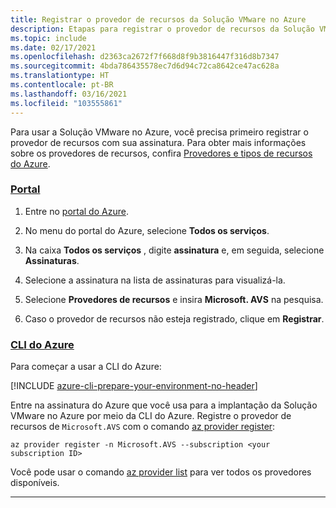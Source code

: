 ```yaml
---
title: Registrar o provedor de recursos da Solução VMware no Azure
description: Etapas para registrar o provedor de recursos da Solução VMware no Azure.
ms.topic: include
ms.date: 02/17/2021
ms.openlocfilehash: d2363ca2672f7f668d8f9b3816447f316d8b7347
ms.sourcegitcommit: 4bda786435578ec7d6d94c72ca8642ce47ac628a
ms.translationtype: HT
ms.contentlocale: pt-BR
ms.lasthandoff: 03/16/2021
ms.locfileid: "103555861"
---
```

<!-- Used in deploy-azure-vmware-solution.md and tutorial-create-private-cloud.md -->

Para usar a Solução VMware no Azure, você precisa primeiro registrar o provedor de recursos com sua assinatura. Para obter mais informações sobre os provedores de recursos, confira [Provedores e tipos de recursos do Azure](../../azure-resource-manager/management/resource-providers-and-types.md).


### <a name="portal"></a>[Portal](#tab/azure-portal)
 
1. Entre no [portal do Azure](https://portal.azure.com).

1. No menu do portal do Azure, selecione **Todos os serviços**.

1. Na caixa **Todos os serviços** , digite **assinatura** e, em seguida, selecione **Assinaturas**.

1. Selecione a assinatura na lista de assinaturas para visualizá-la.

1. Selecione **Provedores de recursos** e insira **Microsoft. AVS** na pesquisa. 
 
1. Caso o provedor de recursos não esteja registrado, clique em **Registrar**.

### <a name="azure-cli"></a>[CLI do Azure](#tab/azure-cli)

Para começar a usar a CLI do Azure:

[!INCLUDE [azure-cli-prepare-your-environment-no-header](../../../includes/azure-cli-prepare-your-environment-no-header.md)]

Entre na assinatura do Azure que você usa para a implantação da Solução VMware no Azure por meio da CLI do Azure. Registre o provedor de recursos de `Microsoft.AVS` com o comando [az provider register](/cli/azure/provider#az_provider_register):

```azurecli-interactive
az provider register -n Microsoft.AVS --subscription <your subscription ID>
```

Você pode usar o comando [az provider list](/cli/azure/provider#az_provider_list) para ver todos os provedores disponíveis.

---


 
